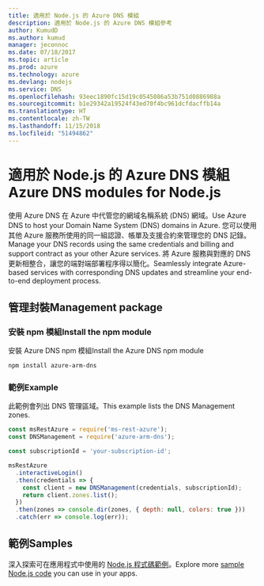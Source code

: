 ```yaml
---
title: 適用於 Node.js 的 Azure DNS 模組
description: 適用於 Node.js 的 Azure DNS 模組參考
author: KumudD
ms.author: kumud
manager: jeconnoc
ms.date: 07/18/2017
ms.topic: article
ms.prod: azure
ms.technology: azure
ms.devlang: nodejs
ms.service: DNS
ms.openlocfilehash: 93eec1890fc15d19c0545086a53b751d0886988a
ms.sourcegitcommit: b1e29342a19524f43ed70f4bc961dcfdacffb14a
ms.translationtype: HT
ms.contentlocale: zh-TW
ms.lasthandoff: 11/15/2018
ms.locfileid: "51494862"
---
```

# <a name="azure-dns-modules-for-nodejs"></a><span data-ttu-id="7fd71-103">適用於 Node.js 的 Azure DNS 模組</span><span class="sxs-lookup"><span data-stu-id="7fd71-103">Azure DNS modules for Node.js</span></span>

<span data-ttu-id="7fd71-104">使用 Azure DNS 在 Azure 中代管您的網域名稱系統 (DNS) 網域。</span><span class="sxs-lookup"><span data-stu-id="7fd71-104">Use Azure DNS to host your Domain Name System (DNS) domains in Azure.</span></span> <span data-ttu-id="7fd71-105">您可以使用其他 Azure 服務所使用的同一組認證、帳單及支援合約來管理您的 DNS 記錄。</span><span class="sxs-lookup"><span data-stu-id="7fd71-105">Manage your DNS records using the same credentials and billing and support contract as your other Azure services.</span></span> <span data-ttu-id="7fd71-106">將 Azure 服務與對應的 DNS 更新相整合，讓您的端對端部署程序得以簡化。</span><span class="sxs-lookup"><span data-stu-id="7fd71-106">Seamlessly integrate Azure-based services with corresponding DNS updates and streamline your end-to-end deployment process.</span></span>

## <a name="management-package"></a><span data-ttu-id="7fd71-107">管理封裝</span><span class="sxs-lookup"><span data-stu-id="7fd71-107">Management package</span></span>

### <a name="install-the-npm-module"></a><span data-ttu-id="7fd71-108">安裝 npm 模組</span><span class="sxs-lookup"><span data-stu-id="7fd71-108">Install the npm module</span></span>

<span data-ttu-id="7fd71-109">安裝 Azure DNS npm 模組</span><span class="sxs-lookup"><span data-stu-id="7fd71-109">Install the Azure DNS npm module</span></span>

```bash
npm install azure-arm-dns
```

### <a name="example"></a><span data-ttu-id="7fd71-110">範例</span><span class="sxs-lookup"><span data-stu-id="7fd71-110">Example</span></span>

<span data-ttu-id="7fd71-111">此範例會列出 DNS 管理區域。</span><span class="sxs-lookup"><span data-stu-id="7fd71-111">This example lists the DNS Management zones.</span></span>

```javascript
const msRestAzure = require('ms-rest-azure');
const DNSManagement = require('azure-arm-dns');

const subscriptionId = 'your-subscription-id';

msRestAzure
  .interactiveLogin()
  .then(credentials => {
    const client = new DNSManagement(credentials, subscriptionId);
    return client.zones.list();
  })
  .then(zones => console.dir(zones, { depth: null, colors: true }))
  .catch(err => console.log(err));
```

## <a name="samples"></a><span data-ttu-id="7fd71-112">範例</span><span class="sxs-lookup"><span data-stu-id="7fd71-112">Samples</span></span>

<span data-ttu-id="7fd71-113">深入探索可在應用程式中使用的 [Node.js 程式碼範例](https://azure.microsoft.com/resources/samples/?platform=nodejs)。</span><span class="sxs-lookup"><span data-stu-id="7fd71-113">Explore more [sample Node.js code](https://azure.microsoft.com/resources/samples/?platform=nodejs) you can use in your apps.</span></span>
